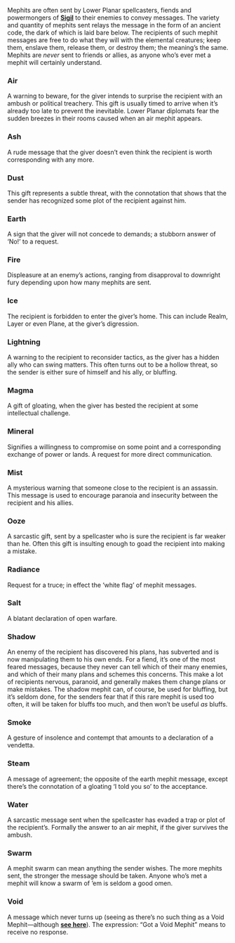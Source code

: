 Mephits are often sent by Lower Planar spellcasters, fiends and powermongers of **[Sigil](https://mimir.net/places/sigil/sigil/)** to their enemies to convey messages. The variety and quantity of mephits sent relays the message in the form of an ancient code, the dark of which is laid bare below. The recipients of such mephit messages are free to do what they will with the elemental creatures; keep them, enslave them, release them, or destroy them; the meaning’s the same. Mephits are _never_ sent to friends or allies, as anyone who’s ever met a mephit will certainly understand.

### **Air**

A warning to beware, for the giver intends to surprise the recipient with an ambush or political treachery. This gift is usually timed to arrive when it’s already too late to prevent the inevitable. Lower Planar diplomats fear the sudden breezes in their rooms caused when an air mephit appears.

### **Ash**

A rude message that the giver doesn’t even think the recipient is worth corresponding with any more.

### **Dust**

This gift represents a subtle threat, with the connotation that shows that the sender has recognized some plot of the recipient against him.

### **Earth**

A sign that the giver will not concede to demands; a stubborn answer of ‘No!’ to a request.

### **Fire**

Displeasure at an enemy’s actions, ranging from disapproval to downright fury depending upon how many mephits are sent.

### **Ice**

The recipient is forbidden to enter the giver’s home. This can include Realm, Layer or even Plane, at the giver’s digression.

### **Lightning**

A warning to the recipient to reconsider tactics, as the giver has a hidden ally who can swing matters. This often turns out to be a hollow threat, so the sender is either sure of himself and his ally, or bluffing.

### **Magma**

A gift of gloating, when the giver has bested the recipient at some intellectual challenge.

### **Mineral**

Signifies a willingness to compromise on some point and a corresponding exchange of power or lands. A request for more direct communication.

### **Mist**

A mysterious warning that someone close to the recipient is an assassin. This message is used to encourage paranoia and insecurity between the recipient and his allies.

### **Ooze**

A sarcastic gift, sent by a spellcaster who is sure the recipient is far weaker than he. Often this gift is insulting enough to goad the recipient into making a mistake.

### **Radiance**

Request for a truce; in effect the ‘white flag’ of mephit messages.

### **Salt**

A blatant declaration of open warfare.

### **Shadow**

An enemy of the recipient has discovered his plans, has subverted and is now manipulating them to his own ends. For a fiend, it’s one of the most feared messages, because they never can tell which of their many enemies, and which of their many plans and schemes this concerns. This make a lot of recipients nervous, paranoid, and generally makes them change plans or make mistakes. The shadow mephit can, of course, be used for bluffing, but it’s seldom done, for the senders fear that if this rare mephit is used too often, it will be taken for bluffs too much, and then won’t be useful _as_ bluffs.

### **Smoke**

A gesture of insolence and contempt that amounts to a declaration of a vendetta.

### **Steam**

A message of agreement; the opposite of the earth mephit message, except there’s the connotation of a gloating ‘I told you so’ to the acceptance.

### **Water**

A sarcastic message sent when the spellcaster has evaded a trap or plot of the recipient’s. Formally the answer to an air mephit, if the giver survives the ambush.

### **Swarm**

A mephit swarm can mean anything the sender wishes. The more mephits sent, the stronger the message should be taken. Anyone who’s met a mephit will know a swarm of ’em is seldom a good omen.

### **Void**

A message which never turns up (seeing as there’s no such thing as a Void Mephit—although **[see here](https://mimir.net/creatures/bestiary/mephit-void/)**). The expression: “Got a Void Mephit” means to receive no response.